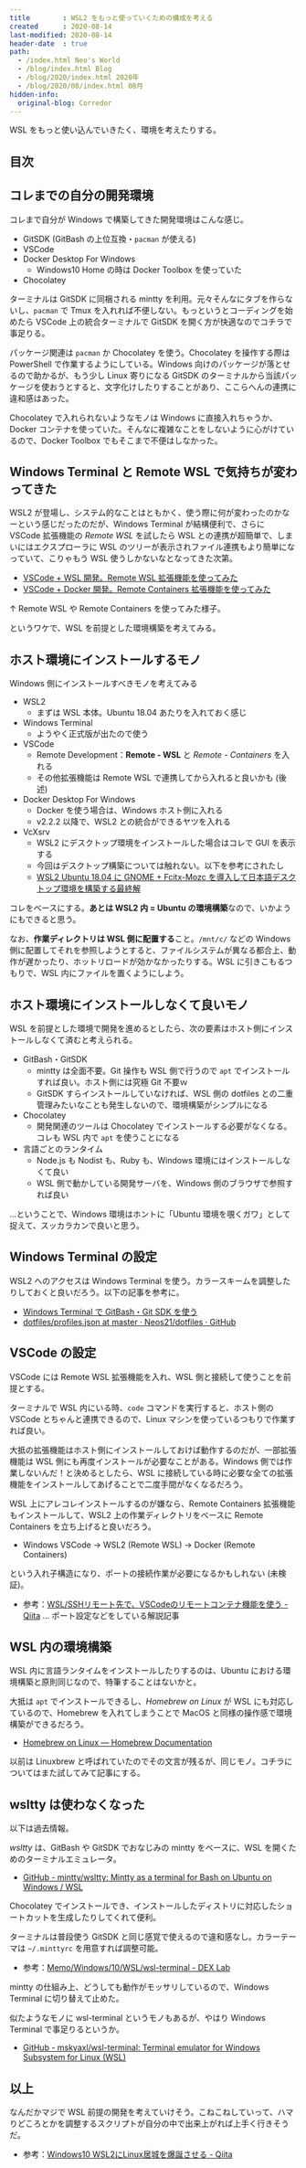 ```yaml
---
title        : WSL2 をもっと使っていくための構成を考える
created      : 2020-08-14
last-modified: 2020-08-14
header-date  : true
path:
  - /index.html Neo's World
  - /blog/index.html Blog
  - /blog/2020/index.html 2020年
  - /blog/2020/08/index.html 08月
hidden-info:
  original-blog: Corredor
---
```


WSL をもっと使い込んでいきたく、環境を考えたりする。

## 目次

## コレまでの自分の開発環境

コレまで自分が Windows で構築してきた開発環境はこんな感じ。

- GitSDK (GitBash の上位互換・`pacman` が使える)
- VSCode
- Docker Desktop For Windows
  - Windows10 Home の時は Docker Toolbox を使っていた
- Chocolatey

ターミナルは GitSDK に同梱される mintty を利用。元々そんなにタブを作らないし、`pacman` で Tmux を入れれば不便しない。もっというとコーディングを始めたら VSCode 上の統合ターミナルで GitSDK を開く方が快適なのでコチラで事足りる。

パッケージ関連は `pacman` か Chocolatey を使う。Chocolatey を操作する際は PowerShell で作業するようにしている。Windows 向けのパッケージが落とせるので助かるが、もう少し Linux 寄りになる GitSDK のターミナルから当該パッケージを使おうとすると、文字化けしたりすることがあり、ここらへんの連携に違和感はあった。

Chocolatey で入れられないようなモノは Windows に直接入れちゃうか、Docker コンテナを使っていた。そんなに複雑なことをしないように心がけているので、Docker Toolbox でもそこまで不便はしなかった。

## Windows Terminal と Remote WSL で気持ちが変わってきた

WSL2 が登場し、システム的なことはともかく、使う際に何が変わったのかなーという感じだったのだが、Windows Terminal が結構便利で、さらに VSCode 拡張機能の *Remote WSL* を試したら WSL との連携が超簡単で、しまいにはエクスプローラに WSL のツリーが表示されファイル連携もより簡単になっていて、こりゃもう WSL 使うしかないなとなってきた次第。

- [VSCode + WSL 開発。Remote WSL 拡張機能を使ってみた](/blog/2020/06/22-01.html)
- [VSCode + Docker 開発。Remote Containers 拡張機能を使ってみた](/blog/2020/06/21-01.html)

↑ Remote WSL や Remote Containers を使ってみた様子。

というワケで、WSL を前提とした環境構築を考えてみる。

## ホスト環境にインストールするモノ

Windows 側にインストールすべきモノを考えてみる

- WSL2
  - まずは WSL 本体。Ubuntu 18.04 あたりを入れておく感じ
- Windows Terminal
  - ようやく正式版が出たので使う
- VSCode
  - Remote Development：**Remote - WSL** と *Remote - Containers* を入れる
  - その他拡張機能は Remote WSL で連携してから入れると良いかも (後述)
- Docker Desktop For Windows
  - Docker を使う場合は、Windows ホスト側に入れる
  - v2.2.2 以降で、WSL2 との統合ができるヤツを入れる
- VcXsrv
  - WSL2 にデスクトップ環境をインストールした場合はコレで GUI を表示する
  - 今回はデスクトップ構築については触れない。以下を参考にされたし
  - [WSL2 Ubuntu 18.04 に GNOME + Fcitx-Mozc を導入して日本語デスクトップ環境を構築する最終解](/blog/2020/03/10-01.html)

コレをベースにする。**あとは WSL2 内 = Ubuntu の環境構築**なので、いかようにもできると思う。

なお、**作業ディレクトリは WSL 側に配置する**こと。`/mnt/c/` などの Windows 側に配置してそれを参照しようとすると、ファイルシステムが異なる都合上、動作が遅かったり、ホットリロードが効かなかったりする。WSL に引きこもるつもりで、WSL 内にファイルを置くようにしよう。

## ホスト環境にインストールしなくて良いモノ

WSL を前提とした環境で開発を進めるとしたら、次の要素はホスト側にインストールしなくて済むと考えられる。

- GitBash・GitSDK
  - mintty は全面不要。Git 操作も WSL 側で行うので `apt` でインストールすれば良い。ホスト側には究極 Git 不要ｗ
  - GitSDK すらインストールしていなければ、WSL 側の dotfiles との二重管理みたいなことも発生しないので、環境構築がシンプルになる
- Chocolatey
  - 開発関連のツールは Chocolatey でインストールする必要がなくなる。コレも WSL 内で `apt` を使うことになる
- 言語ごとのランタイム
  - Node.js も Nodist も、Ruby も、Windows 環境にはインストールしなくて良い
  - WSL 側で動かしている開発サーバを、Windows 側のブラウザで参照すれば良い

…ということで、Windows 環境はホントに「Ubuntu 環境を覗くガワ」として捉えて、スッカラカンで良いと思う。

## Windows Terminal の設定

WSL2 へのアクセスは Windows Terminal を使う。カラースキームを調整したりしておくと良いだろう。以下の記事を参考に。

- [Windows Terminal で GitBash・Git SDK を使う](/blog/2020/05/01-02.html)
- [dotfiles/profiles.json at master · Neos21/dotfiles · GitHub](https://github.com/Neos21/dotfiles/blob/master/Windows/Recovery/Windows%20Terminal/profiles.json)

## VSCode の設定

VSCode には Remote WSL 拡張機能を入れ、WSL 側と接続して使うことを前提とする。

ターミナルで WSL 内にいる時、`code` コマンドを実行すると、ホスト側の VSCode とちゃんと連携できるので、Linux マシンを使っているつもりで作業すれば良い。

大抵の拡張機能はホスト側にインストールしておけば動作するのだが、一部拡張機能は WSL 側にも再度インストールが必要なことがある。Windows 側では作業しないんだ！と決めるとしたら、WSL に接続している時に必要な全ての拡張機能をインストールしてあげることで二度手間がなくなるだろう。

WSL 上にアレコレインストールするのが嫌なら、Remote Containers 拡張機能もインストールして、WSL2 上の作業ディレクトリをベースに Remote Containers を立ち上げると良いだろう。

- Windows VSCode → WSL2 (Remote WSL) → Docker (Remote Containers)

という入れ子構造になり、ポートの接続作業が必要になるかもしれない (未検証)。

- 参考：[WSL/SSHリモート先で、VSCodeのリモートコンテナ機能を使う - Qiita](https://qiita.com/74th/items/06b91cf4fecfc61bfbf4) … ポート設定などをしている解説記事

## WSL 内の環境構築

WSL 内に言語ランタイムをインストールしたりするのは、Ubuntu における環境構築と原則同じなので、特筆することはないかと。

大抵は `apt` でインストールできるし、*Homebrew on Linux* が WSL にも対応しているので、Homebrew を入れてしまうことで MacOS と同様の操作感で環境構築ができるだろう。

- [Homebrew on Linux — Homebrew Documentation](https://docs.brew.sh/Homebrew-on-Linux)

以前は Linuxbrew と呼ばれていたのでその文言が残るが、同じモノ。コチラについてはまた試してみて記事にする。

## wsltty は使わなくなった

以下は過去情報。

*wsltty* は、GitBash や GitSDK でおなじみの mintty をベースに、WSL を開くためのターミナルエミュレータ。

- [GitHub - mintty/wsltty: Mintty as a terminal for Bash on Ubuntu on Windows / WSL](https://github.com/mintty/wsltty)

Chocolatey でインストールでき、インストールしたディストリに対応したショートカットを生成したりしてくれて便利。

ターミナルは普段使う GitSDK と同じ感覚で使えるので違和感なし。カラーテーマは `~/.minttyrc` を用意すれば調整可能。

- 参考：[Memo/Windows/10/WSL/wsl-terminal - DEX Lab](https://dexlab.net/pukiwiki/index.php?Memo/Windows/10/WSL/wsl-terminal)

mintty の仕組み上、どうしても動作がモッサリしているので、Windows Terminal に切り替えて止めた。

似たようなモノに wsl-terminal というモノもあるが、やはり Windows Terminal で事足りるというか。

- [GitHub - mskyaxl/wsl-terminal: Terminal emulator for Windows Subsystem for Linux (WSL)](https://github.com/mskyaxl/wsl-terminal)

## 以上

なんだかマジで WSL 前提の開発を考えていけそう。こねこねしていって、ハマりどころとかを調整するスクリプトが自分の中で出来上がれば上手く行きそうだ。

- 参考：[Windows10 WSL2にLinux居城を爆誕させる - Qiita](https://qiita.com/v2okimochi/items/f53edcf79a4b71f519b1)
